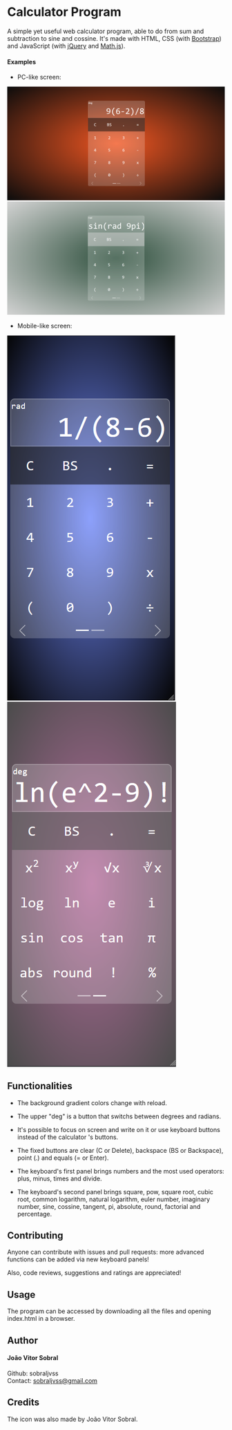 # Calculator Program

A simple yet useful web calculator program, able to do from sum and subtraction to sine and cossine. It's made with HTML, CSS (with [Bootstrap](https://getbootstrap.com/)) and JavaScript (with [jQuery](https://jquery.com/) and [Math.js](https://mathjs.org/)).

#### Examples

- PC-like screen:

<img src="readme_images/first-pc.png" alt="First panel on pc-like screen"><br>
<img src="readme_images/second-pc.png" alt="Second panel on pc-like screen">

- Mobile-like screen:

<img src="readme_images/first-mobile.png" alt="First panel on mobile-like screen"><br>
<img src="readme_images/second-mobile.png" alt="Second panel on mobile-like screen">

## Functionalities

- The background gradient colors change with reload.

- The upper "deg" is a button that switchs between degrees and radians.

- It's possible to focus on screen and write on it or use keyboard buttons instead of the calculator 's buttons.

- The fixed buttons are clear (C or Delete), backspace (BS or Backspace), point (.) and equals (= or Enter).

- The keyboard's first panel brings numbers and the most used operators: plus, minus, times and divide.

- The keyboard's second panel brings square, pow, square root, cubic root, common logarithm, natural logarithm, euler number, imaginary number, sine, cossine, tangent, pi, absolute, round, factorial and percentage.

## Contributing

Anyone can contribute with issues and pull requests: more advanced functions can be added via new keyboard panels!

Also, code reviews, suggestions and ratings are appreciated!

## Usage

The program can be accessed by downloading all the files and opening index.html in a browser.

## Author

#### João Vitor Sobral

Github: sobraljvss <br>
Contact: sobraljvss@gmail.com

## Credits

The icon was also made by João Vitor Sobral.